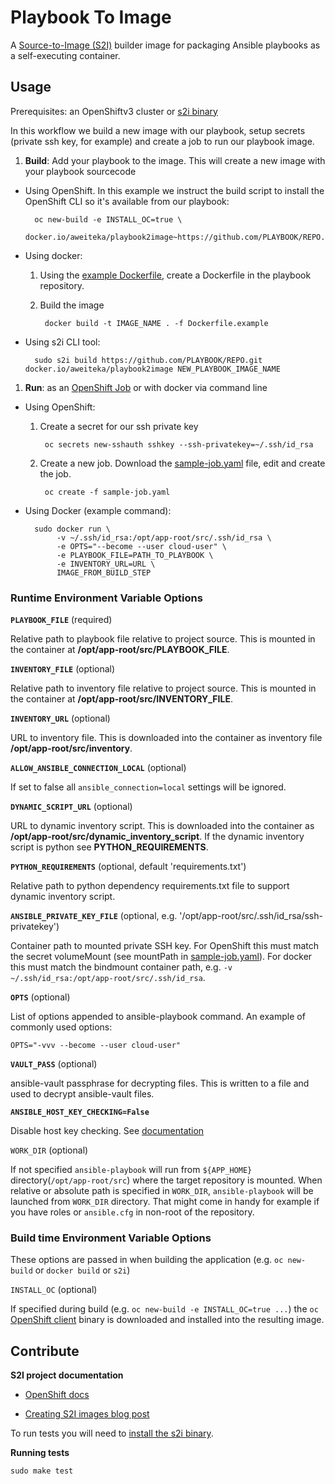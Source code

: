 # Playbook To Image

A [Source-to-Image (S2I)](https://docs.openshift.org/latest/architecture/core_concepts/builds_and_image_streams.html#source-build) builder image for packaging Ansible playbooks as a self-executing container.

## Usage

Prerequisites: an OpenShiftv3 cluster or [s2i binary](https://github.com/openshift/source-to-image/releases)

In this workflow we build a new image with our playbook, setup secrets (private ssh key, for example) and create a job to run our playbook image.

1. **Build**: Add your playbook to the image. This will create a new image with your playbook sourcecode
  * Using OpenShift. In this example we instruct the build script to install the OpenShift CLI so it's available from our playbook:

          oc new-build -e INSTALL_OC=true \
             docker.io/aweiteka/playbook2image~https://github.com/PLAYBOOK/REPO.git
  * Using docker:
    1. Using the [example Dockerfile](examples/Dockerfile.example), create a Dockerfile in the playbook repository.
    1. Build the image

            docker build -t IMAGE_NAME . -f Dockerfile.example
  * Using s2i CLI tool:

          sudo s2i build https://github.com/PLAYBOOK/REPO.git docker.io/aweiteka/playbook2image NEW_PLAYBOOK_IMAGE_NAME
1. **Run**: as an [OpenShift Job](https://docs.openshift.org/latest/dev_guide/jobs.html) or with docker via command line
  * Using OpenShift:
    1. Create a secret for our ssh private key

            oc secrets new-sshauth sshkey --ssh-privatekey=~/.ssh/id_rsa
    1. Create a new job. Download the [sample-job.yaml](https://raw.githubusercontent.com/aweiteka/playbook2image/master/examples/sample-job.yaml) file, edit and create the job.

            oc create -f sample-job.yaml
  * Using Docker (example command):

          sudo docker run \
               -v ~/.ssh/id_rsa:/opt/app-root/src/.ssh/id_rsa \
               -e OPTS="--become --user cloud-user" \
               -e PLAYBOOK_FILE=PATH_TO_PLAYBOOK \
               -e INVENTORY_URL=URL \
               IMAGE_FROM_BUILD_STEP

### Runtime Environment Variable Options

**`PLAYBOOK_FILE`** (required)

Relative path to playbook file relative to project source. This is mounted in the container at **/opt/app-root/src/PLAYBOOK_FILE**.

**`INVENTORY_FILE`** (optional)

Relative path to inventory file relative to project source. This is mounted in the container at **/opt/app-root/src/INVENTORY_FILE**.

**`INVENTORY_URL`** (optional)

URL to inventory file. This is downloaded into the container as inventory file **/opt/app-root/src/inventory**.

**`ALLOW_ANSIBLE_CONNECTION_LOCAL`** (optional)

If set to false all `ansible_connection=local` settings will be ignored.

**`DYNAMIC_SCRIPT_URL`** (optional)

URL to dynamic inventory script. This is downloaded into the container as **/opt/app-root/src/dynamic_inventory_script**. If the dynamic inventory script is python see **PYTHON_REQUIREMENTS**.

**`PYTHON_REQUIREMENTS`** (optional, default 'requirements.txt')

Relative path to python dependency requirements.txt file to support dynamic inventory script.

**`ANSIBLE_PRIVATE_KEY_FILE`** (optional, e.g. '/opt/app-root/src/.ssh/id_rsa/ssh-privatekey')

Container path to mounted private SSH key. For OpenShift this must match the secret volumeMount (see mountPath in [sample-job.yaml](examples/sample-job.yaml)). For docker this must match the bindmount container path, e.g. `-v ~/.ssh/id_rsa:/opt/app-root/src/.ssh/id_rsa`.

**`OPTS`** (optional)

List of options appended to ansible-playbook command. An example of commonly used options:

```
OPTS="-vvv --become --user cloud-user"
```

**`VAULT_PASS`** (optional)

ansible-vault passphrase for decrypting files. This is written to a file and used to decrypt ansible-vault files.

**`ANSIBLE_HOST_KEY_CHECKING=False`**

Disable host key checking. See [documentation](http://docs.ansible.com/ansible/intro_getting_started.html#host-key-checking)

`WORK_DIR` (optional)

If not specified `ansible-playbook` will run from `${APP_HOME}`
directory(`/opt/app-root/src`) where the target repository is mounted.
When relative or absolute path is specified in `WORK_DIR`, `ansible-playbook`
will be launched from `WORK_DIR` directory. That might come in handy for
example if you have roles or `ansible.cfg` in non-root of the repository.

### Build time Environment Variable Options

These options are passed in when building the application (e.g. `oc new-build` or `docker build` or `s2i`)

`INSTALL_OC` (optional)

If specified during build (e.g. `oc new-build -e INSTALL_OC=true ...`) the `oc`
[OpenShift client](https://docs.openshift.org/latest/cli_reference/index.html)
binary is downloaded and installed into the resulting image.

## Contribute

**S2I project documentation**

* [OpenShift docs](https://docs.openshift.org/latest/creating_images/s2i.html)

* [Creating S2I images blog post](https://blog.openshift.com/create-s2i-builder-image/)

To run tests you will need to [install the s2i binary](https://github.com/openshift/source-to-image#installation).

**Running tests**

```
sudo make test
```

